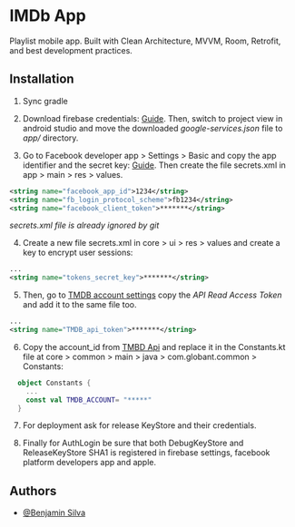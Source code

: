 
# IMDb App

Playlist mobile app. Built with Clean Architecture, MVVM, Room, Retrofit, and best development practices.


## Installation

1. Sync gradle
2. Download firebase credentials: [Guide](https://firebase.google.com/docs/android/setup?hl=es&authuser=0&_gl=1*ti29fm*_ga*MTI5MzgzMjkwNC4xNjk3MDQ4OTkw*_ga_CW55HF8NVT*MTcwMzY5NDM3Mi41NS4xLjE3MDM2OTQ3OTIuMzAuMC4w#add-config-file). Then, switch to project view in android studio and move the downloaded *google-services.json* file to *app/* directory.

3. Go to Facebook developer app > Settings > Basic and copy the app identifier and the secret key: [Guide](https://developers.facebook.com/docs/facebook-login/android/#manifest). Then create the file secrets.xml in app > main > res > values.

```xml
<string name="facebook_app_id">1234</string>
<string name="fb_login_protocol_scheme">fb1234</string>
<string name="facebook_client_token">*******</string>
```
*secrets.xml file is already ignored by git*

4. Create a new file secrets.xml in core > ui > res > values and create a key to encrypt user sessions:

```xml
...
<string name="tokens_secret_key">*******</string>
```

5. Then, go to [TMDB account settings](https://www.themoviedb.org/settings/api) copy the *API Read Access Token* and add it to the same file too.
```xml
...
<string name="TMDB_api_token">*******</string>
```

6. Copy the account_id from [TMBD Api](https://developer.themoviedb.org/reference/account-details) and replace it in the Constants.kt file at core > common > main > java > com.globant.common > Constants:

```kotlin
  object Constants {
    ...
    const val TMDB_ACCOUNT= "*****"
  }
```
7. For deployment ask for release KeyStore and their credentials.
   
8. Finally for AuthLogin be sure that both DebugKeyStore and ReleaseKeyStore SHA1 is registered in firebase settings, facebook platform developers app and apple.
    
## Authors

- [@Benjamin Silva](https://github.com/ben331)

